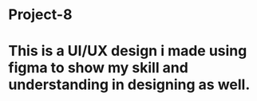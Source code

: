 # Project-8
# This is a UI/UX design i made using figma to show my skill and understanding in designing as well.
